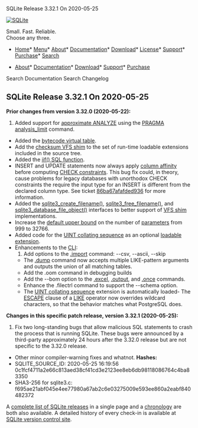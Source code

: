 




SQLite Release 3\.32\.1 On 2020\-05\-25




[![SQLite](../images/sqlite370_banner.gif)](../index.html)


Small. Fast. Reliable.  
Choose any three.


* [Home](../index.html)* [Menu](javascript:void(0))* [About](../about.html)* [Documentation](../docs.html)* [Download](../download.html)* [License](../copyright.html)* [Support](../support.html)* [Purchase](../prosupport.html)* [Search](javascript:void(0))




* [About](../about.html)* [Documentation](../docs.html)* [Download](../download.html)* [Support](../support.html)* [Purchase](../prosupport.html)






Search Documentation
Search Changelog







## SQLite Release 3\.32\.1 On 2020\-05\-25

**Prior changes from version 3\.32\.0 (2020\-05\-22\):**


1. Added support for [approximate ANALYZE](../lang_analyze.html#approx) using the
 [PRAGMA analysis\_limit](../pragma.html#pragma_analysis_limit) command.
- Added the [bytecode virtual table](../bytecodevtab.html).
- Add the [checksum VFS shim](../cksumvfs.html) to the set of run\-time loadable
 extensions included in the source tree.
- Added the [iif() SQL function](../lang_corefunc.html#iif).
- INSERT and UPDATE statements now always apply [column affinity](../datatype3.html#affinity)
 before computing [CHECK constraints](../lang_createtable.html#ckconst). This bug fix could, in
 theory, cause problems for legacy databases with unorthodox
 CHECK constraints the require the input type for an INSERT
 is different from the declared column type. See ticket
 [86ba67afafded936](https://sqlite.org/src/info/86ba67afafded936)
 for more information.
- Added the [sqlite3\_create\_filename()](../c3ref/create_filename.html), [sqlite3\_free\_filename()](../c3ref/create_filename.html),
 and [sqlite3\_database\_file\_object()](../c3ref/database_file_object.html)
 interfaces to better support of [VFS shim](../vfs.html#shim) implementations.
- Increase the [default upper bound](../limits.html#max_variable_number)
 on the number of [parameters](../lang_expr.html#varparam) from 999 to 32766\.
- Added code for the [UINT collating sequence](../uintcseq.html) as an optional
 [loadable extension](../loadext.html).
- Enhancements to the [CLI](../cli.html):
	1. Add options to the [.import](../cli.html#csv) command: \-\-csv, \-\-ascii, \-\-skip
	 - The [.dump](../cli.html#dump) command now accepts multiple LIKE\-pattern arguments
	 and outputs the union of all matching tables.
	 - Add the .oom command in debugging builds
	 - Add the \-\-bom option to the [.excel](../cli.html#dotexcel), [.output](../cli.html#dotoutput), and [.once](../cli.html#dotoutput)
	 commands.
	 - Enhance the .filectrl command to support the \-\-schema option.
	 - The [UINT collating sequence](../uintcseq.html) extension is automatically loaded- The [ESCAPE](../lang_expr.html#like) clause of a [LIKE](../lang_expr.html#like) operator now overrides wildcard
 characters, so that the behavior matches what PostgreSQL does.


**Changes in this specific patch release, version 3\.32\.1 (2020\-05\-25\):**


1. Fix two long\-standing bugs that allow malicious SQL statements
 to crash the process that is running SQLite. These bugs were announced
 by a third\-party approximately 24 hours after the 3\.32\.0 release but are
 not specific to the 3\.32\.0 release.
- Other minor compiler\-warning fixes and whatnot.
**Hashes:**
- SQLITE\_SOURCE\_ID: 2020\-05\-25 16:19:56 0c1fcf4711a2e66c813aed38cf41cd3e2123ee8eb6db98118086764c4ba83350
- SHA3\-256 for sqlite3\.c: f695ae21abf045e4ee77980a67ab2c6e03275009e593ee860a2eabf840482372



A [complete list of SQLite releases](../changes.html)
 in a single page and a [chronology](../chronology.html) are both also available.
 A detailed history of every
 check\-in is available at
 [SQLite version control site](https://www.sqlite.org/src/timeline).





